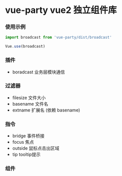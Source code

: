 # vue-party vue2 独立组件库

### 使用示例

```js
import broadcast from 'vue-party/dist/broadcast'

Vue.use(broadcast)

```

### 插件

- boradcast 业务层模块通信

### 过滤器

- filesize 文件大小
- basename 文件名
- extname 扩展名 (依赖 basename)

### 指令

- bridge 事件桥接
- focus 焦点
- outside 鼠标点击出区域
- tip tooltip提示

### 组件
